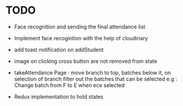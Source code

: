 # TODO

- Face recognition and sending the final attendance list
- Implement face recogintion with the help of cloudinary
- add toast notification on addStudent
- image on clicking cross button are not removed from state

- takeAttendance Page : move branch to top, batches below it, on selection of branch filter out the batches that can be selected
    e.g : Change batch from F to E when ece selected 
- Redux implementation to hold states
 